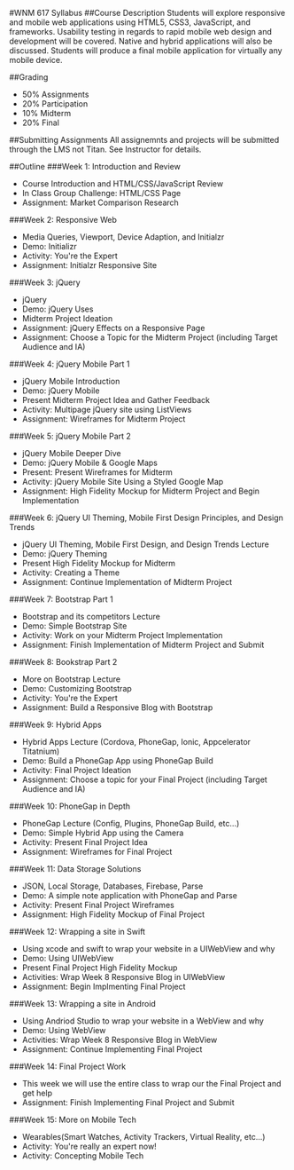 #WNM 617 Syllabus
##Course Description
Students will explore responsive and mobile web applications using HTML5, CSS3, JavaScript, and frameworks. Usability testing in regards to rapid mobile web design and development will be covered. Native and hybrid applications will also be discussed. Students will produce a final mobile application for virtually any mobile device.

##Grading
-	50% Assignments
-	20% Participation
-	10% Midterm
-	20% Final

##Submitting Assignments
All assignemnts and projects will be submitted through the LMS
not Titan.  See Instructor for details.

##Outline
###Week 1: Introduction and Review
-	Course Introduction and HTML/CSS/JavaScript Review
-	In Class Group Challenge: HTML/CSS Page
-	Assignment: Market Comparison Research

###Week 2: Responsive Web
-	Media Queries, Viewport, Device Adaption, and Initialzr
-	Demo: Initializr
-	Activity: You're the Expert
-	Assignment:  Initialzr Responsive Site

###Week 3: jQuery
-	jQuery
-	Demo: jQuery Uses
-	Midterm Project Ideation
-	Assignment: jQuery Effects on a Responsive Page
-	Assignment: Choose a Topic for the Midterm Project (including Target Audience and IA)

###Week 4: jQuery Mobile Part 1
-	jQuery Mobile Introduction
-	Demo: jQuery Mobile
-	Present Midterm Project Idea and Gather Feedback
-	Activity: Multipage jQuery site using ListViews
-	Assignment: Wireframes for Midterm Project

###Week 5: jQuery Mobile Part 2
-	jQuery Mobile Deeper Dive
-	Demo: jQuery Mobile & Google Maps
-	Present: Present Wireframes for Midterm
-	Activity: jQuery Mobile Site Using a Styled Google Map
-	Assignment: High Fidelity Mockup for Midterm Project and Begin Implementation

###Week 6: jQuery UI Theming, Mobile First Design Principles, and Design Trends
-	jQuery UI Theming, Mobile First Design, and Design Trends Lecture
-	Demo: jQuery Theming
-	Present High Fidelity Mockup for Midterm
-	Activity: Creating a Theme
-	Assignment: Continue Implementation of Midterm Project

###Week 7: Bootstrap Part 1
-	Bootstrap and its competitors Lecture
-	Demo: Simple Bootstrap Site
-	Activity: Work on your Midterm Project Implementation
-	Assignment: Finish Implementation of Midterm Project and Submit

###Week 8: Bookstrap Part 2
-	More on Bootstrap Lecture
-	Demo: Customizing Bootstrap
-	Activity: You're the Expert
-	Assignment: Build a Responsive Blog with Bootstrap

###Week 9: Hybrid Apps
-	Hybrid Apps Lecture (Cordova, PhoneGap, Ionic, Appcelerator Titatnium)
-	Demo: Build a PhoneGap App using PhoneGap Build
-	Activity: Final Project Ideation
-	Assignment: Choose a topic for your Final Project (including Target Audience and IA)

###Week 10: PhoneGap in Depth
-	PhoneGap Lecture (Config, Plugins, PhoneGap Build, etc...)
-	Demo: Simple Hybrid App using the Camera
-	Activity: Present Final Project Idea
-	Assignment: Wireframes for Final Project	  

###Week 11: Data Storage Solutions
-	JSON, Local Storage, Databases, Firebase, Parse
-	Demo: A simple note application with PhoneGap and Parse
-	Activity: Present Final Project Wireframes
-	Assignment: High Fidelity Mockup of Final Project

###Week 12: Wrapping a site in Swift
-	Using xcode and swift to wrap your website in a UIWebView and why
-	Demo: Using UIWebView
-	Present Final Project High Fidelity Mockup
-	Activities: Wrap Week 8 Responsive Blog in UIWebView
-	Assignment:	Begin Implmenting Final Project

###Week 13: Wrapping a site in Android
-	Using Andriod Studio to wrap your website in a WebView and why
-	Demo: Using WebView
-	Activities: Wrap Week 8 Responsive Blog in WebView
-	Assignment: Continue Implementing Final Project

###Week 14: Final Project Work
-	This week we will use the entire class to wrap our the Final Project and get help
-	Assignment: Finish Implementing Final Project and Submit

###Week 15: More on Mobile Tech
-	Wearables(Smart Watches, Activity Trackers, Virtual Reality, etc...)
-	Activity: You're really an expert now!
-	Activity: Concepting Mobile Tech